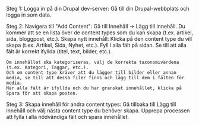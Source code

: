 Steg 1:
    Logga in på din Drupal dev-server: Gå till din Drupal-webbplats och logga in som data.
 
Steg 2:
    Navigera till "Add Content": Gå till Innehåll -> Lägg till innehåll.
    Du kommer att se en lista över de content types som du kan skapa (t.ex. artikel, sida, bloggpost, etc.).
    Skapa nytt innehåll: Klicka på den content type du vill skapa (t.ex. Artikel, Sida, Nyhet, etc.).
    Fyll i alla fält på sidan. Se till att alla fält är korrekt ifyllda (titel, text, bilder, etc.).
    
    Om innehållet ska kategoriseras, välj de korrekta taxonomivärdena (t.ex. Kategori, Taggar, etc.).
    Och om content type kräver att du lägger till bilder eller annan media, se till att dessa filer finns och lägg till dem i fälten för media.
    När alla fält är ifyllda och du har granskat innehållet, klicka på Spara för att skapa posten.
 
Steg 3:
    Skapa innehåll för andra content types:
    Gå tillbaka till Lägg till innehåll och välj nästa content type du behöver skapa.
    Upprepa processen att fylla i alla nödvändiga fält och spara innehållet.
